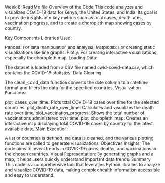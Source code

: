 Week 8-Read Me file
Overview of the Code
This code analyzes and visualizes COVID-19 data for Kenya, the United States, and India. Its goal is to provide insights into key metrics such as total cases, death rates, vaccination progress, and to create a choropleth map showing cases by country.

Key Components
Libraries Used:

Pandas: For data manipulation and analysis.
Matplotlib: For creating static visualizations like line graphs.
Plotly: For creating interactive visualizations, especially the choropleth map.
Loading Data:

The dataset is loaded from a CSV file named owid-covid-data.csv, which contains the COVID-19 statistics.
Data Cleaning:

The clean_covid_data function converts the date column to a datetime format and filters the data for the specified countries.
Visualization Functions:

plot_cases_over_time: Plots total COVID-19 cases over time for the selected countries.
plot_death_rate_over_time: Calculates and visualizes the death rate over time.
plot_vaccination_progress: Shows the total number of vaccinations administered over time.
plot_choropleth_map: Creates an interactive map displaying total COVID-19 cases by country for the latest available date.
Main Execution:

A list of countries is defined, the data is cleaned, and the various plotting functions are called to generate visualizations.
Objectives
Insights: The code aims to reveal trends in COVID-19 cases, deaths, and vaccinations in the chosen countries.
Visual Representation: By generating graphs and a map, it helps users quickly understand important data trends.
Summary
This code is a comprehensive tool that leverages Python libraries to analyze and visualize COVID-19 data, making complex health information accessible and easy to understand.

